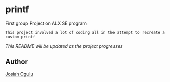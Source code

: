 # printf
First group Project on ALX SE program

`This project involved a lot of coding all in the attempt to recreate a custom printf`

*This README will be updated as the project progresses*

## Author
[Josiah Ogulu](https://github.com/JoeSireCodes)
